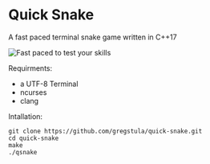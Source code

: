 # Quick Snake
A fast paced terminal snake game written in C++17

![Fast paced to test your skills](images/qnskake.gif)

Requirments:
  - a UTF-8 Terminal
  - ncurses
  - clang

Intallation:

    git clone https://github.com/gregstula/quick-snake.git
    cd quick-snake
    make
    ./qsnake


